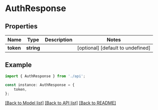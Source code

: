 # AuthResponse


## Properties

Name | Type | Description | Notes
------------ | ------------- | ------------- | -------------
**token** | **string** |  | [optional] [default to undefined]

## Example

```typescript
import { AuthResponse } from './api';

const instance: AuthResponse = {
    token,
};
```

[[Back to Model list]](../README.md#documentation-for-models) [[Back to API list]](../README.md#documentation-for-api-endpoints) [[Back to README]](../README.md)
